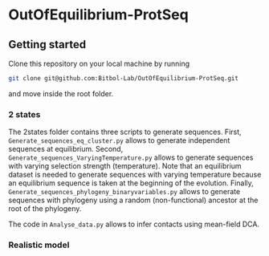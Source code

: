 # OutOfEquilibrium-ProtSeq

## Getting started

Clone this repository on your local machine by running
```bash
git clone git@github.com:Bitbol-Lab/OutOfEquilibrium-ProtSeq.git
```
and move inside the root folder.

### 2 states
The 2states folder contains three scripts to generate sequences. First, ```Generate_sequences_eq_cluster.py``` allows to generate independent sequences at equilibrium. Second, ```Generate_sequences_VaryingTemperature.py``` allows to generate sequences with varying selection strength (temperature). Note that an equilibrium dataset is needed to generate sequences with varying temperature because an equilibrium sequence is taken at the beginning of the evolution. 
Finally, ```Generate_sequences_phylogeny_binaryvariables.py``` allows to generate sequences with phylogeny using a random (non-functional) ancestor at the root of the phylogeny.

The code in ```Analyse_data.py``` allows to infer contacts using mean-field DCA.

### Realistic model



